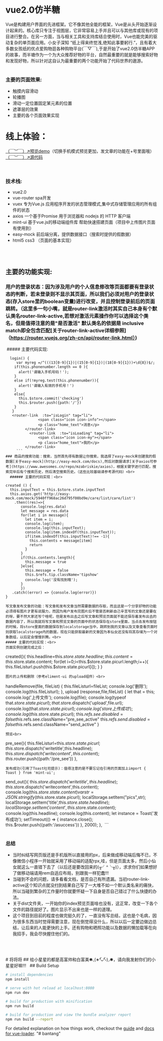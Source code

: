 # vue2.0仿半糖
  Vue是构建用户界面的先进框架。它不像其他全能的框架，Vue是从头开始逐渐设计起来的。核心库只专注于视图层，它非常容易上手并且可以与其他库或现有的项目进行整合。在另一方面，当与相关工具和支持库结合使用时，Vue也能完美的驱动复杂的单页面应用。小女子深知 “纸上得来终觉浅,绝知此事要躬行.”，且有着大多数女孩纸的优点爱购物逛各种购物平台(￣▽￣),于是开始了vue2.0仿半糖APP的故事，而半塘作为一个为大众推荐好物的平台，自然最重要的就是能够搜索好物和发现好物，所以针对这自认为最重要的两个功能开始了代码世界的遨游。
<br>
<br>
### 主要的页面效果:<br>
 * 触摸内容滑动
 * 轮播图
 * 滑动一定位置固定某元素的位置
 * 遮罩层的效果
 * 主要的各个页面效果实现

# 线上体验：<br>
[（￣︶￣）↗预览demo](https://chocolate1.github.io/vue-bantang-demo/index.html#/)（切换手机模式预览更加，发文章的功能在+号里面哦）<br>
[（￣︶￣）↗源代码](https://github.com/chocolate1/bantang)<br>
<br>
<br>
### 技术栈:<br>
 * vue2.0
 * vue-router spa开发
 * vuex 专为Vue.js 应用程序开发的状态管理模式,集中式存储管理应用的所有组件的状态
 * axios 一个基于Promise 用于浏览器和 nodejs 的 HTTP 客户端
 * mint-ui 基于vue.js的移动端组件库 帮助快速搭建页面（项目中上传图片页面有使用到）
 * easy-mock 前后端分离，提供数据接口（搜索时提供的假数据）
 * html5 css3 （页面的基本实现）
<br>
<br>

## 主要的功能实现:<br>
 
   ### 用户的登录状态：因为涉及用户的个人信息修改等页面都要有登录状态的判断，若未登录则不显示其页面，所以我们必须对用户的登录状态(存入store里的boolean变量)进行改变，并且控制登录前后的页面跳转。（这里多一句小嘴，就是router-link激活时其实自己本身有个默认类名router-link-active,若想对激活元素操作你可以选择这个类名，但是值得注意的是"是否激活" 默认类名的依据是 inclusive match即全包含匹配[关于router-link-active详细参照]（https://router.vuejs.org/zh-cn/api/router-link.html）)<br>
  ##### 主要代码实现:
 ```
   login() {
      var myreg =/^(((13[0-9]{1})|(15[0-9]{1})|(18[0-9]{1}))+\d{8})$/;
     if(this.phonenumber.length == 0 ){
       alert('请输入手机号码！');
     }
     else if(!myreg.test(this.phonenumber)){
       alert('请输入有效的手机号！')
     }
     else{
       this.$store.commit('checking')
       this.$router.push({path:'/'})
     }
    }
    <router-link  :to="isLogin" tag="li">
				<span class="icon icon-info"></span>
			 	<p class="home_text">消息</p>
		  </router-link>
			<router-link  :to="isLoading" tag="li">
				<span class="icon icon-my"></span>
			 	<p class="home_text">我的</p>
		  </router-link>
      ```
 ### 商品的搜索功能：搜索，当然首先得有数据让你搜索，我选择了easy-mock来创建我的假数据[关于easy-mock](http://easy-mock.com/docs),然后对数据请求[关于axios可参考](https://www.awesomes.cn/repo/mzabriskie/axios)，根据关键字进行匹配，搜索完毕后有个搜索历史，然后清空搜索历史。（这些比较基础请参考源代码）<br>
   ###### 主要的代码实现：<br>
   ```
    created () {
      this.inputText = this.$store.state.inputText
      this.axios.get('http://easy-mock.com/mock/5940ff968ac26d795f00bd9e/care/list/care/list')
        .then((res)=>{
           console.log(res.data)
           let message = res.data
           for(let i in message){
             let item = i;
             console.log(item);
             console.log(this.inputText);
             console.log(item.indexOf(this.inputText));
             if(item.indexOf(this.inputText)!== -1){
               this.contents = message[item]
               return
             }
           }
           if(this.contents.length){
             this.message = true
           }else{
             this.message = false
             this.$refs.tip.className='tipshow'
             console.log('没有找到哦');
           }
           })
       .catch((error) => {console.log(error)})
    }
   ```
  写文章发布文章的功能：写文章和发布文章当然需要数据的存取，而且这是一个分享好物的功能必须得有图片才更有说服力，而因为用户发布完图片后不管是否刷新自己辛苦写的文章还是要在的呀，要不然大家还写个啥呢，但是发布出去之后写文章和预览页面就不能还保存着发布出去的数据内容了，所以我就将写文章和预览文章的页面中的状态保存在store里面，当点击发布按钮的时候，将store里面的数据保存到localstorage当中，跳转到我的文章以及文章查看页面时则获取localstorage内的数据，现在只能获取最新的文章因为本仙女还没有将其存储为一个对象数组，以后定会慢慢折腾。<br>
 ##### 主要的代码实现：<br>
 页面实例创建完成之后：
 ```
  created(){
        this.headline=this.$store.state.headline;
        this.content=this.$store.state.content;
          for(let i=0;i<this.$store.state.picurl.length;i++){
              this.fileListurl.push(this.$store.state.picurl[i]);
        }
       }
 ```
 图片的上传和删除（参考eliment-ui 的upload组件）<br>
 ```
  handleRemove(file, fileList) {
        this.fileListurl=fileList;
        console.log('删除');
         console.log(this.fileListurl);
     },
     upload (response,file,fileList) {
       let that = this;
       console.log('上传文件');
       console.log(file);
       console.log(typeof that.$store.state.picurl);
       that.$store.dispatch('upload',file.url);
       console.log(that.$store.state.picurl);
        console.log('store上传成功');
       console.log(this.$store.state.picurl);
       this.$refs.see.disabled=false
       this.$refs.see.className="pre_see_active"
       this.$refs.send.disabled=false
       this.$refs.send.className="send_active"
     }
 ```
预览<br>
 ```
  pre_see(){
        this.fileListurl=this.$store.state.picurl;
        this.$store.dispatch('writetitle',this.headline);
        this.$store.dispatch('writecontent',this.content);
        this.$router.push({path:'/pre_see'})
      },
 ```
发布成功(引用了Toast吐司提示)：值得注意的是不要忘记在引用的页面加上import { Toast } from 'mint-ui';
 ```
 send_out(){
        this.$store.dispatch('writetitle',this.headline);
        this.$store.dispatch('writecontent',this.content);
        console.log(this.$store.state.content)
        var str = JSON.stringify(this.$store.state.picurl);
        localStorage.setItem("pics",str);
        localStorage.setItem('title',this.$store.state.headline);
        localStorage.setItem('content',this.$store.state.content);
        console.log(this.headline);
        console.log(this.content);
        let instance = Toast('发布成功');
        setTimeout(() => {
        instance.close();
        this.$router.push({path:'/asuccess'})
        }, 2000);
      },
  ```
  <br>
  <br>
  
  
### 总结
  * 当时纠结写网页版还是手机版所以直接用的px，后来做成移动端后悔不已，不像微信小程序一开始就采用了移动端的适配rpx,哇，但是页面太多，然后小仙女就这么一直错下去了（以后还是要改回来的(╥╯^╰╥)），求求你们如果想好了做移动端请用rem自适应布局，别跟我一样犯蠢!!!
  * 当碰到不会的问题，请多看看文档，是否自己有所遗漏。当初router-link-active这个知识点就没扫到结果自己写了一大堆不如一个默认类名来的痛快，所以当碰到繁杂的工作量时你就要怀疑一下自身是否自己错过了什么快捷的办法。
  * 关于dist文件夹，一开始你的index预览页面啥也没有，这正常，改变一下各个文件的路径就好了。图片显示不出来也是一样的道理。
  * 这个项目到目前的程度也做完挺久的了，一直没有写总结，这也是个毛病，因为很多东西当时觉得需要注意，现在倒觉得没什么，所以以后一定要边做边总结，让后来的人能更快的上手。还有购物和晒照功能以及数据的懒加载等在向我招手，我会尽快握住他们的。
<br>
<br>
<br>
# 将将将
## 给小星星的都是高富帅和白富美✺◟(∗❛ัᴗ❛ั∗)◞✺，请向我发射你们的小星星好嘛!!!
   
## Build Setup

``` bash
# install dependencies
npm install

# serve with hot reload at localhost:8080
npm run dev

# build for production with minification
npm run build

# build for production and view the bundle analyzer report
npm run build --report
```

For detailed explanation on how things work, checkout the [guide](http://vuejs-templates.github.io/webpack/) and [docs for vue-loader](http://vuejs.github.io/vue-loader).
"# bantang" 
